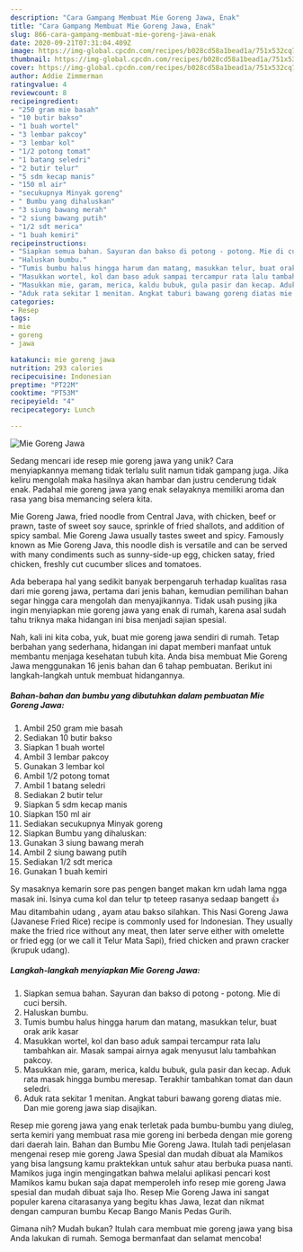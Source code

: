 ```yaml
---
description: "Cara Gampang Membuat Mie Goreng Jawa, Enak"
title: "Cara Gampang Membuat Mie Goreng Jawa, Enak"
slug: 866-cara-gampang-membuat-mie-goreng-jawa-enak
date: 2020-09-21T07:31:04.409Z
image: https://img-global.cpcdn.com/recipes/b028cd58a1bead1a/751x532cq70/mie-goreng-jawa-foto-resep-utama.jpg
thumbnail: https://img-global.cpcdn.com/recipes/b028cd58a1bead1a/751x532cq70/mie-goreng-jawa-foto-resep-utama.jpg
cover: https://img-global.cpcdn.com/recipes/b028cd58a1bead1a/751x532cq70/mie-goreng-jawa-foto-resep-utama.jpg
author: Addie Zimmerman
ratingvalue: 4
reviewcount: 8
recipeingredient:
- "250 gram mie basah"
- "10 butir bakso"
- "1 buah wortel"
- "3 lembar pakcoy"
- "3 lembar kol"
- "1/2 potong tomat"
- "1 batang seledri"
- "2 butir telur"
- "5 sdm kecap manis"
- "150 ml air"
- "secukupnya Minyak goreng"
- " Bumbu yang dihaluskan"
- "3 siung bawang merah"
- "2 siung bawang putih"
- "1/2 sdt merica"
- "1 buah kemiri"
recipeinstructions:
- "Siapkan semua bahan. Sayuran dan bakso di potong - potong. Mie di cuci bersih."
- "Haluskan bumbu."
- "Tumis bumbu halus hingga harum dan matang, masukkan telur, buat orak arik kasar"
- "Masukkan wortel, kol dan baso aduk sampai tercampur rata lalu tambahkan air. Masak sampai airnya agak menyusut lalu tambahkan pakcoy."
- "Masukkan mie, garam, merica, kaldu bubuk, gula pasir dan kecap. Aduk rata masak hingga bumbu meresap. Terakhir tambahkan tomat dan daun seledri."
- "Aduk rata sekitar 1 menitan. Angkat taburi bawang goreng diatas mie. Dan mie goreng jawa siap disajikan."
categories:
- Resep
tags:
- mie
- goreng
- jawa

katakunci: mie goreng jawa 
nutrition: 293 calories
recipecuisine: Indonesian
preptime: "PT22M"
cooktime: "PT53M"
recipeyield: "4"
recipecategory: Lunch

---
```



![Mie Goreng Jawa](https://img-global.cpcdn.com/recipes/b028cd58a1bead1a/751x532cq70/mie-goreng-jawa-foto-resep-utama.jpg)

Sedang mencari ide resep mie goreng jawa yang unik? Cara menyiapkannya memang tidak terlalu sulit namun tidak gampang juga. Jika keliru mengolah maka hasilnya akan hambar dan justru cenderung tidak enak. Padahal mie goreng jawa yang enak selayaknya memiliki aroma dan rasa yang bisa memancing selera kita.

Mie Goreng Jawa, fried noodle from Central Java, with chicken, beef or prawn, taste of sweet soy sauce, sprinkle of fried shallots, and addition of spicy sambal. Mie Goreng Jawa usually tastes sweet and spicy. Famously known as Mie Goreng Java, this noodle dish is versatile and can be served with many condiments such as sunny-side-up egg, chicken satay, fried chicken, freshly cut cucumber slices and tomatoes.

Ada beberapa hal yang sedikit banyak berpengaruh terhadap kualitas rasa dari mie goreng jawa, pertama dari jenis bahan, kemudian pemilihan bahan segar hingga cara mengolah dan menyajikannya. Tidak usah pusing jika ingin menyiapkan mie goreng jawa yang enak di rumah, karena asal sudah tahu triknya maka hidangan ini bisa menjadi sajian spesial.


Nah, kali ini kita coba, yuk, buat mie goreng jawa sendiri di rumah. Tetap berbahan yang sederhana, hidangan ini dapat memberi manfaat untuk membantu menjaga kesehatan tubuh kita. Anda bisa membuat Mie Goreng Jawa menggunakan 16 jenis bahan dan 6 tahap pembuatan. Berikut ini langkah-langkah untuk membuat hidangannya.

<!--inarticleads1-->

##### Bahan-bahan dan bumbu yang dibutuhkan dalam pembuatan Mie Goreng Jawa:

1. Ambil 250 gram mie basah
1. Sediakan 10 butir bakso
1. Siapkan 1 buah wortel
1. Ambil 3 lembar pakcoy
1. Gunakan 3 lembar kol
1. Ambil 1/2 potong tomat
1. Ambil 1 batang seledri
1. Sediakan 2 butir telur
1. Siapkan 5 sdm kecap manis
1. Siapkan 150 ml air
1. Sediakan secukupnya Minyak goreng
1. Siapkan  Bumbu yang dihaluskan:
1. Gunakan 3 siung bawang merah
1. Ambil 2 siung bawang putih
1. Sediakan 1/2 sdt merica
1. Gunakan 1 buah kemiri


Sy masaknya kemarin sore pas pengen banget makan krn udah lama ngga masak ini. Isinya cuma kol dan telur tp teteep rasanya sedaap bangett 👍 Mau ditambahin udang , ayam atau bakso silahkan. This Nasi Goreng Jawa (Javanese Fried Rice) recipe is commonly used for Indonesian. They usually make the fried rice without any meat, then later serve either with omelette or fried egg (or we call it Telur Mata Sapi), fried chicken and prawn cracker (krupuk udang). 

<!--inarticleads2-->

##### Langkah-langkah menyiapkan Mie Goreng Jawa:

1. Siapkan semua bahan. Sayuran dan bakso di potong - potong. Mie di cuci bersih.
1. Haluskan bumbu.
1. Tumis bumbu halus hingga harum dan matang, masukkan telur, buat orak arik kasar
1. Masukkan wortel, kol dan baso aduk sampai tercampur rata lalu tambahkan air. Masak sampai airnya agak menyusut lalu tambahkan pakcoy.
1. Masukkan mie, garam, merica, kaldu bubuk, gula pasir dan kecap. Aduk rata masak hingga bumbu meresap. Terakhir tambahkan tomat dan daun seledri.
1. Aduk rata sekitar 1 menitan. Angkat taburi bawang goreng diatas mie. Dan mie goreng jawa siap disajikan.


Resep mie goreng jawa yang enak terletak pada bumbu-bumbu yang diuleg, serta kemiri yang membuat rasa mie goreng ini berbeda dengan mie goreng dari daerah lain. Bahan dan Bumbu Mie Goreng Jawa. Itulah tadi penjelasan mengenai resep mie goreng Jawa Spesial dan mudah dibuat ala Mamikos yang bisa langsung kamu praktekkan untuk sahur atau berbuka puasa nanti. Mamikos juga ingin mengingatkan bahwa melalui aplikasi pencari kost Mamikos kamu bukan saja dapat memperoleh info resep mie goreng Jawa spesial dan mudah dibuat saja lho. Resep Mie Goreng Jawa ini sangat populer karena citarasanya yang begitu khas Jawa, lezat dan nikmat dengan campuran bumbu Kecap Bango Manis Pedas Gurih. 

Gimana nih? Mudah bukan? Itulah cara membuat mie goreng jawa yang bisa Anda lakukan di rumah. Semoga bermanfaat dan selamat mencoba!
